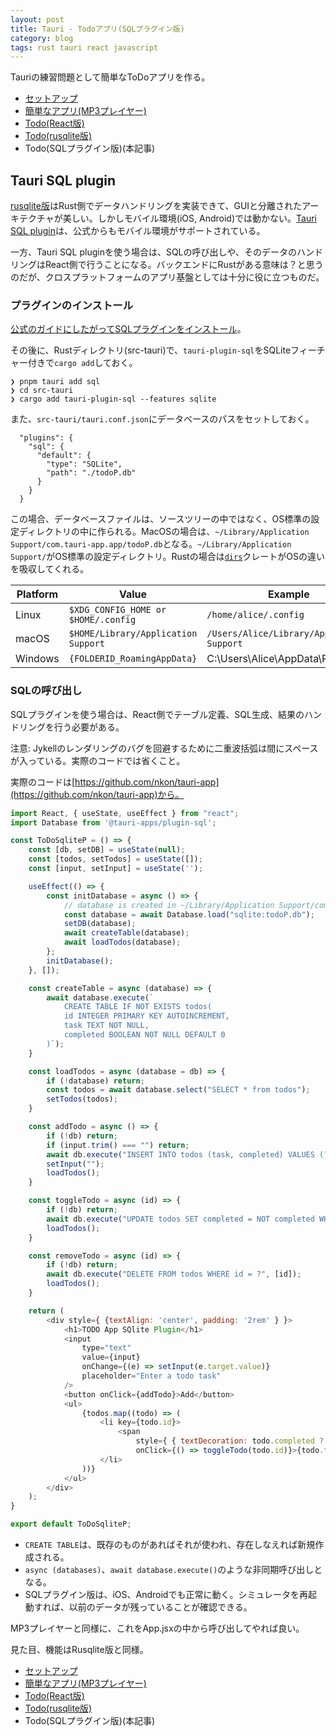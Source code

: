 ```yaml
---
layout: post
title: Tauri - Todoアプリ(SQLプラグイン版)
category: blog
tags: rust tauri react javascript
---
```


Tauriの練習問題として簡単なToDoアプリを作る。

* [セットアップ](../Tauri-Setup/)
* [簡単なアプリ(MP3プレイヤー)](../Tauri-Player1/)
* [Todo(React版)](../Tauri-Todo/)
* [Todo(rusqlite版)](../Tauri-Todo-Rusqlite/)
* Todo(SQLプラグイン版)(本記事)

## Tauri SQL plugin

[rusqlite版](Tauri-Todo-Rusqlite.md)はRust側でデータハンドリングを実装できて、GUIと分離されたアーキテクチャが美しい。しかしモバイル環境(iOS, Android)では動かない。[Tauri SQL plugin](https://tauri.app/ja/plugin/sql/)は、公式からもモバイル環境がサポートされている。

一方、Tauri SQL pluginを使う場合は、SQLの呼び出しや、そのデータのハンドリングはReact側で行うことになる。バックエンドにRustがある意味は？と思うのだが、クロスプラットフォームのアプリ基盤としては十分に役に立つものだ。

### プラグインのインストール

[公式のガイドにしたがってSQLプラグインをインストール](https://v2.tauri.app/plugin/sql/)。

その後に、Rustディレクトリ(src-tauri)で、`tauri-plugin-sql`をSQLiteフィーチャー付きで`cargo add`しておく。

```
❯ pnpm tauri add sql
❯ cd src-tauri
❯ cargo add tauri-plugin-sql --features sqlite
```

また、`src-tauri/tauri.conf.json`にデータベースのパスをセットしておく。

```
  "plugins": {
    "sql": {
      "default": {
        "type": "SQLite",
        "path": "./todoP.db"
      }
    }
  }
```

この場合、データベースファイルは、ソースツリーの中ではなく、OS標準の設定ディレクトリの中に作られる。MacOSの場合は、`~/Library/Application Support/com.tauri-app.app/todoP.db`となる。`~/Library/Application Support/`がOS標準の設定ディレクトリ。Rustの場合は[`dirs`](https://docs.rs/dirs/latest/dirs/)クレートがOSの違いを吸収してくれる。

| Platform | Value                               | Example                                    |
| -------- | ----------------------------------- | ------------------------------------------ |
| Linux    | `$XDG_CONFIG_HOME or $HOME/.config` | `/home/alice/.config`                      |
| macOS    | `$HOME/Library/Application Support` | `/Users/Alice/Library/Application Support` |
| Windows  | `{FOLDERID_RoamingAppData}`         | C:\Users\Alice\AppData\Roaming             |

### SQLの呼び出し

SQLプラグインを使う場合は、React側でテーブル定義、SQL生成、結果のハンドリングを行う必要がある。

注意: Jykellのレンダリングのバグを回避するために二重波括弧は間にスペースが入っている。実際のコードでは省くこと。

実際のコードは[https://github.com/nkon/tauri-app](https://github.com/nkon/tauri-app)から。

```javascript
import React, { useState, useEffect } from "react";
import Database from '@tauri-apps/plugin-sql';

const ToDoSqliteP = () => {
    const [db, setDB] = useState(null);
    const [todos, setTodos] = useState([]);
    const [input, setInput] = useState('');

    useEffect(() => {
        const initDatabase = async () => {
            // database is created in ~/Library/Application Support/com.tauri-app.app/todoP.db
            const database = await Database.load("sqlite:todoP.db");
            setDB(database);
            await createTable(database);
            await loadTodos(database);
        };
        initDatabase();
    }, []);

    const createTable = async (database) => {
        await database.execute(`
            CREATE TABLE IF NOT EXISTS todos(
            id INTEGER PRIMARY KEY AUTOINCREMENT,
            task TEXT NOT NULL,
            completed BOOLEAN NOT NULL DEFAULT 0
        )`);
    }

    const loadTodos = async (database = db) => {
        if (!database) return;
        const todos = await database.select("SELECT * from todos");
        setTodos(todos);
    }

    const addTodo = async () => {
        if (!db) return;
        if (input.trim() === "") return;
        await db.execute("INSERT INTO todos (task, completed) VALUES (?, ?)", [input, 0]);
        setInput("");
        loadTodos();
    }

    const toggleTodo = async (id) => {
        if (!db) return;
        await db.execute("UPDATE todos SET completed = NOT completed WHERE id = ?", [id]);
        loadTodos();
    }

    const removeTodo = async (id) => {
        if (!db) return;
        await db.execute("DELETE FROM todos WHERE id = ?", [id]);
        loadTodos();
    }

    return (
        <div style={ {textAlign: 'center', padding: '2rem' } }>
            <h1>TODO App SQlite Plugin</h1>
            <input
                type="text"
                value={input}
                onChange={(e) => setInput(e.target.value)}
                placeholder="Enter a todo task"
            />
            <button onClick={addTodo}>Add</button>
            <ul>
                {todos.map((todo) => (
                    <li key={todo.id}>
                        <span
                            style={ { textDecoration: todo.completed ? "line-through" : "none", } }
                            onClick={() => toggleTodo(todo.id)}>{todo.task}</span> <button onClick={() => removeTodo(todo.id)}>Delete</button>
                    </li>
                ))}
            </ul>
        </div>
    );
}

export default ToDoSqliteP;
```

* `CREATE TABLE`は、既存のものがあればそれが使われ、存在しなえれば新規作成される。
* `async (databases)`、`await database.execute()`のような非同期呼び出しとなる。
* SQLプラグイン版は、iOS、Androidでも正常に動く。シミュレータを再起動すれば、以前のデータが残っていることが確認できる。


MP3プレイヤーと同様に、これをApp.jsxの中から呼び出してやれば良い。

見た目、機能はRusqlite版と同様。


* [セットアップ](../Tauri-Setup/)
* [簡単なアプリ(MP3プレイヤー)](../Tauri-Player1/)
* [Todo(React版)](../Tauri-Todo/)
* [Todo(rusqlite版)](../Tauri-Todo-Rusqlite/)
* Todo(SQLプラグイン版)(本記事)
